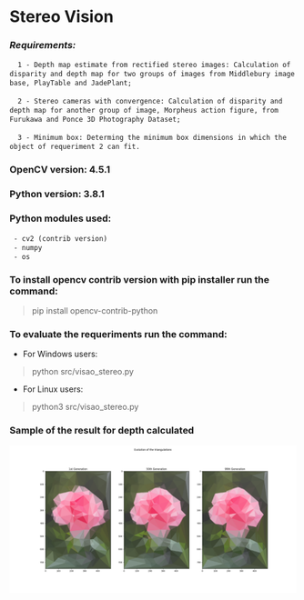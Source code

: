 # Stereo Vision

### *Requirements:*
      1 - Depth map estimate from rectified stereo images: Calculation of disparity and depth map for two groups of images from Middlebury image base, PlayTable and JadePlant;

      2 - Stereo cameras with convergence: Calculation of disparity and depth map for another group of image, Morpheus action figure, from Furukawa and Ponce 3D Photography Dataset;

      3 - Minimum box: Determing the minimum box dimensions in which the object of requeriment 2 can fit.

### OpenCV version: 4.5.1
### Python version: 3.8.1

### Python modules used:
     - cv2 (contrib version) 
     - numpy  
     - os

### To install opencv contrib version with pip installer run the command:
>pip install opencv-contrib-python

### To evaluate the requeriments run the command:
- For Windows users:
>python src/visao_stereo.py
- For Linux users:
>python3 src/visao_stereo.py

### Sample of the result for depth calculated
![alttext](https://github.com/lthistle/genetic-image-triangulation/blob/master/demos/progress.png)